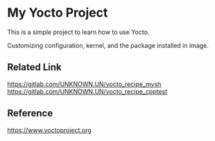# My Yocto Project

This is a simple project to learn how to use Yocto.

Customizing configuration, kernel, and the package installed in image.

## Related Link

https://gitlab.com/UNKNOWN.UN/yocto_recipe_mysh
https://gitlab.com/UNKNOWN.UN/yocto_recipe_cpptest

## Reference

https://www.yoctoproject.org
